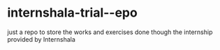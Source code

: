 # internshala-trial--epo
just a repo to store the works and exercises done though the internship provided by Internshala 
